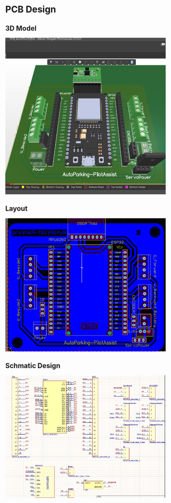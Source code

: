 # PCB Design

## 3D Model
![o1](visuals/3D.png)

## Layout
![o1](visuals/Layout.png)

## Schmatic Design
![o2](visuals/Schm.png)
